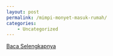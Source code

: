 ```yaml
---
layout: post
permalink: /mimpi-monyet-masuk-rumah/
categories:
    - Uncategorized
---
```


[Baca Selengkapnya](/10)